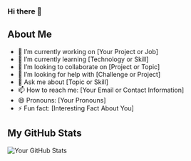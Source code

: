 ### Hi there 👋

## About Me
- 🔭 I’m currently working on [Your Project or Job]
- 🌱 I’m currently learning [Technology or Skill]
- 👯 I’m looking to collaborate on [Project or Topic]
- 🤔 I’m looking for help with [Challenge or Project]
- 💬 Ask me about [Topic or Skill]
- 📫 How to reach me: [Your Email or Contact Information]
- 😄 Pronouns: [Your Pronouns]
- ⚡ Fun fact: [Interesting Fact About You]

## My GitHub Stats

![Your GitHub Stats](https://github-readme-stats.vercel.app/api?username=codesfromshad&show_icons=true&theme=midnight-purple)

<!--
**codesfromshad/codesfromshad** is a ✨ _special_ ✨ repository because its `README.md` (this file) appears on your GitHub profile.

Here are some ideas to get you started:

- 🔭 I’m currently working on ...
- 🌱 I’m currently learning ...
- 👯 I’m looking to collaborate on ...
- 🤔 I’m looking for help with ...
- 💬 Ask me about ...
- 📫 How to reach me: ...
- 😄 Pronouns: ...
- ⚡ Fun fact: ...
-->
